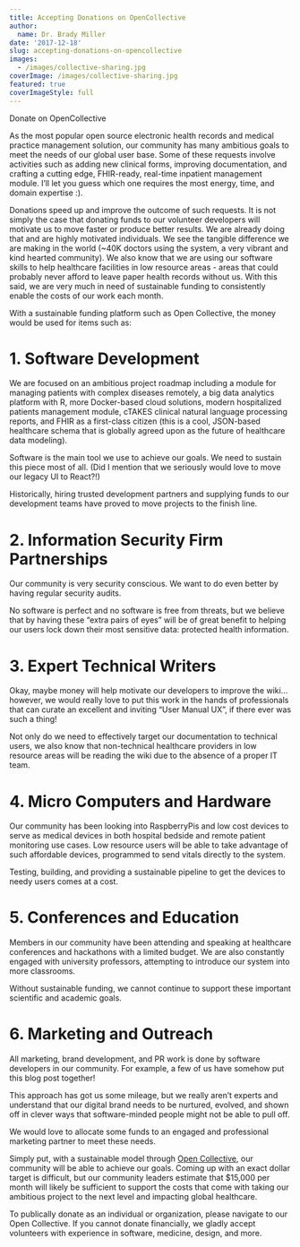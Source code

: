 ```yaml
---
title: Accepting Donations on OpenCollective
author:
  name: Dr. Brady Miller
date: '2017-12-18'
slug: accepting-donations-on-opencollective
images:
  - /images/collective-sharing.jpg
coverImage: /images/collective-sharing.jpg
featured: true
coverImageStyle: full
---
```


<a href="https://opencollective.com/openemr" class="btn btn-lg btn-primary" style="text-decoration: none;"><i class="fa fa-heart"></i>Donate on OpenCollective</a>

As the most popular open source electronic health records and medical practice management solution, our community has many ambitious goals to meet the needs of our global user base. Some of these requests involve activities such as adding new clinical forms, improving documentation, and crafting a cutting edge, FHIR-ready, real-time inpatient management module. I’ll let you guess which one requires the most energy, time, and domain expertise :).

Donations speed up and improve the outcome of such requests. It is not simply the case that donating funds to our volunteer developers will motivate us to move faster or produce better results. We are already doing that and are highly motivated individuals. We see the tangible difference we are making in the world (~40K doctors using the system, a very vibrant and kind hearted community). We also know that we are using our software skills to help healthcare facilities in low resource areas - areas that could probably never afford to leave paper health records without us. With this said, we are very much in need of sustainable funding to consistently enable the costs of our work each month.

With a sustainable funding platform such as Open Collective, the money would be used for items such as:

# 1. Software Development
We are focused on an ambitious project roadmap including a module for managing patients with complex diseases remotely, a big data analytics platform with R, more Docker-based cloud solutions, modern hospitalized patients management module, cTAKES clinical natural language processing reports, and FHIR as a first-class citizen (this is a cool, JSON-based healthcare schema that is globally agreed upon as the future of healthcare data modeling).

Software is the main tool we use to achieve our goals. We need to sustain this piece most of all. (Did I mention that we seriously would love to move our legacy UI to React?!)

Historically, hiring trusted development partners and supplying funds to our development teams have proved to move projects to the finish line.

# 2. Information Security Firm Partnerships
Our community is very security conscious. We want to do even better by having regular security audits.

No software is perfect and no software is free from threats, but we believe that by having these “extra pairs of eyes” will be of great benefit to helping our users lock down their most sensitive data: protected health information.

# 3. Expert Technical Writers
Okay, maybe money will help motivate our developers to improve the wiki… however, we would really love to put this work in the hands of professionals that can curate an excellent and inviting “User Manual UX”, if there ever was such a thing!

Not only do we need to effectively target our documentation to technical users, we also know that non-technical healthcare providers in low resource areas will be reading the wiki due to the absence of a proper IT team.

# 4. Micro Computers and Hardware
Our community has been looking into RaspberryPis and low cost devices to serve as medical devices in both hospital bedside and remote patient monitoring use cases. Low resource users will be able to take advantage of such affordable devices, programmed to send vitals directly to the system.

Testing, building, and providing a sustainable pipeline to get the devices to needy users comes at a cost.

# 5. Conferences and Education
Members in our community have been attending and speaking at healthcare conferences and hackathons with a limited budget. We are also constantly engaged with university professors, attempting to introduce our system into more classrooms.

Without sustainable funding, we cannot continue to support these important scientific and academic goals.

# 6. Marketing and Outreach
All marketing, brand development, and PR work is done by software developers in our community. For example, a few of us have somehow put this blog post together!

This approach has got us some mileage, but we really aren’t experts and understand that our digital brand needs to be nurtured, evolved, and shown off in clever ways that software-minded people might not be able to pull off.

We would love to allocate some funds to an engaged and professional marketing partner to meet these needs.

Simply put, with a sustainable model through [Open Collective](https://opencollective.com/openemr), our community will be able to achieve our goals. Coming up with an exact dollar target is difficult, but our community leaders estimate that $15,000 per month will likely be sufficient to support the costs that come with taking our ambitious project to the next level and impacting global healthcare.

To publically donate as an individual or organization, please navigate to our Open Collective. If you cannot donate financially, we gladly accept volunteers with experience in software, medicine, design, and more. 